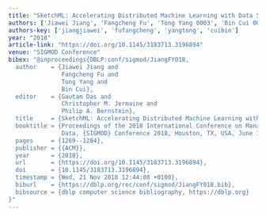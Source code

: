 ```yaml
---
title: "SketchML: Accelerating Distributed Machine Learning with Data Sketches"
authors: ['Jiawei Jiang', 'Fangcheng Fu', 'Tong Yang 0003', 'Bin Cui 0001']
authors-key: ['jiangjiawei', 'fufangcheng', 'yangtong', 'cuibin']
year: "2018"
article-link: "https://doi.org/10.1145/3183713.3196894"
venue: "SIGMOD Conference"
bibex: "@inproceedings{DBLP:conf/sigmod/JiangFY018,
  author    = {Jiawei Jiang and
               Fangcheng Fu and
               Tong Yang and
               Bin Cui},
  editor    = {Gautam Das and
               Christopher M. Jermaine and
               Philip A. Bernstein},
  title     = {SketchML: Accelerating Distributed Machine Learning with Data Sketches},
  booktitle = {Proceedings of the 2018 International Conference on Management of
               Data, {SIGMOD} Conference 2018, Houston, TX, USA, June 10-15, 2018},
  pages     = {1269--1284},
  publisher = {{ACM}},
  year      = {2018},
  url       = {https://doi.org/10.1145/3183713.3196894},
  doi       = {10.1145/3183713.3196894},
  timestamp = {Wed, 21 Nov 2018 12:44:08 +0100},
  biburl    = {https://dblp.org/rec/conf/sigmod/JiangFY018.bib},
  bibsource = {dblp computer science bibliography, https://dblp.org}
}"
---
```

